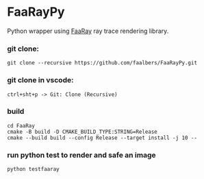 # FaaRayPy

Python wrapper using
[FaaRay](https://github.com/faalbers/FaaRay)
ray trace rendering library.

### git clone:

```
git clone --recursive https://github.com/faalbers/FaaRayPy.git
```

### git clone in vscode:

```
ctrl+sht+p -> Git: Clone (Recursive)
```

### build

```
cd FaaRay
cmake -B build -D CMAKE_BUILD_TYPE:STRING=Release
cmake --build build --config Release --target install -j 10 --
```

### run python test to render and safe an image
```
python testfaaray
```
